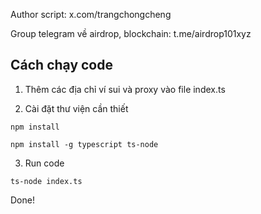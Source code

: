 Author script: x.com/trangchongcheng

Group telegram về airdrop, blockchain: t.me/airdrop101xyz

## Cách chạy code

1. Thêm các địa chỉ ví sui và proxy vào file index.ts

2. Cài đặt thư viện cần thiết

```
npm install
```

```
npm install -g typescript ts-node

```

3. Run code

```
ts-node index.ts

```

Done!
